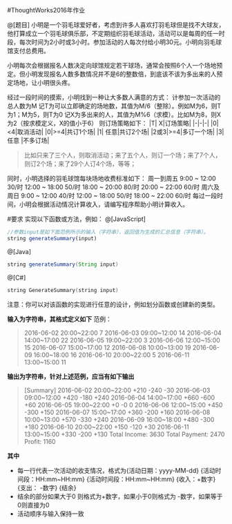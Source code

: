 #ThoughtWorks2016年作业

@[题目]
小明是一个羽毛球爱好者，考虑到许多人喜欢打羽毛球但是找不大球友，他打算成立一个羽毛球俱乐部，不定期组织羽毛球活动，活动可以是每周的任一时段，每次时间为2小时或3小时。参加活动的人每次付给小明30元。小明向羽毛球馆支付总费用。

小明每次会根据报名人数决定向球馆规定若干球场，通常会按照6个人一个场地预定。但小明发现报名人数多数情况并不是6的整数倍，到底该不该为多出来的人预定场地，让小明很头疼。

经过一段时间的摸索，小明找到一种让大多数人满意的方式：
计参加一次活动的总人数为M
记T为可以立即确定的场地数，其值为M/6（整除）。例如M为6，则T为1；M为5，则T为0
记X为多出来的人，其值为M%6（求模）。比如M为8，则X为2（按求模定义，X的值小于6） 
则订场策略如下：
|T|	X|订场策略|
|-|-|-|
|0|<4|取消活动|
|0|>=4|共订1个场|
|1|	任意|共订2个场|
|2或3|>=4|多订一个场|
|3|	任意	|不多订场|
>比如只来了三个人，则取消活动；来了五个人，则订一个场；来了7个人，则订2个场；来了29个人订4个场，等等； 

同时，小明选择的羽毛球馆每块场地收费标准如下：
周一到周五 
9:00 ~ 12:00 30/时 
12:00 ~ 18:00 50/时 
18:00 ~ 20:00 80/时 
20:00 ~ 22:00 60/时
周六及周日 
9:00 ~ 12:00 40/时 
12:00 ~ 18:00 50/时 
18:00 ~ 22:00 60/时
每过一段时间，小明会根据活动情况计算收入，请编写程序帮助小明计算收入。

#要求
实现以下函数或方法，例如：
@[JavaScript]
```javascript
//参数input是如下面范例所示的输入（字符串），返回值为生成的汇总信息（字符串）。
string generateSummary(input)
```
@[Java]
```java
string generateSummary(String input)
```
@[C#]
```cpp
string GenerateSummary(string input)
```
注意：你可以对该函数的实现进行任意的设计，例如划分函数或创建新的类型。

**输入为字符串，其格式定义如下**
范例：
>2016-06-02 20:00~22:00 7 
2016-06-03 09:00~12:00 14 
2016-06-04 14:00~17:00 22 
2016-06-05 19:00~22:00 3 
2016-06-06 12:00~15:00 15 
2016-06-07 15:00~17:00 12 
2016-06-08 10:00~13:00 19 
2016-06-09 16:00~18:00 16 
2016-06-10 20:00~22:00 5 
2016-06-11 13:00~15:00 11

**输出为字符串，针对上述范例，应当有如下输出**
>[Summary] 
2016-06-02 20:00~22:00 +210 -240 -30 
2016-06-03 09:00~12:00 +420 -180 +240 
2016-06-04 14:00~17:00 +660 -600 +60 
2016-06-05 19:00~22:00 +0 -0 0 
2016-06-06 12:00~15:00 +450 -300 +150 
2016-06-07 15:00~17:00 +360 -200 +160 
2016-06-08 10:00~13:00 +570 -330 +240 
2016-06-09 16:00~18:00 +480 -300 +180 
2016-06-10 20:00~22:00 +150 -120 +30 
2016-06-11 13:00~15:00 +330 -200 +130 
Total Income: 3630 
Total Payment: 2470 
Profit: 1160

**其中**
- 每一行代表一次活动的收支情况，格式为{活动日期：yyyy-MM-dd} {活动时间段：HH:mm~HH:mm} {活动时间段：HH:mm~HH:mm} {收入：+数字} {支出： -数字} {结余}
- 结余的部分如果大于0 则格式为+数字，如果小于0则格式为 -数字，如果等于0则直接为0
- 活动顺序与输入保持一致